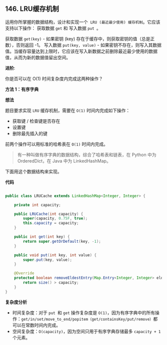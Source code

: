 ## 146. LRU缓存机制

运用你所掌握的数据结构，设计和实现一个  `LRU (最近最少使用) 缓存机制`。它应该支持以下操作： 获取数据 `get` 和 写入数据 `put `。

获取数据 `get(key)` - 如果密钥 (key) 存在于缓存中，则获取密钥的值（总是正数），否则返回 -1。
写入数据 `put(key, value)` - 如果密钥不存在，则写入其数据值。当缓存容量达到上限时，它应该在写入新数据之前删除最近最少使用的数据值，从而为新的数据值留出空间。

**进阶**:

你是否可以在 O(1) 时间复杂度内完成这两种操作？

**方法 1：有序字典**

**想法**

题目要求实现 `LRU` 缓存机制，需要在 `O(1)` 时间内完成如下操作：

- 获取键 / 检查键是否存在
- 设置键
- 删除最先插入的键

前两个操作可以用标准的哈希表在 `O(1)` 时间内完成。

>有一种叫做有序字典的数据结构，综合了哈希表和链表，在 Python 中为 OrderedDict，在 Java 中为 LinkedHashMap。

下面用这个数据结构来实现。

**代码**

```java

public class LRUCache extends LinkedHashMap<Integer, Integer> {

    private int capacity;

    public LRUCache(int capacity) {
        super(capacity, 0.75F, true);
        this.capacity = capacity;
    }

    public int get(int key) {
        return super.getOrDefault(key, -1);
    }

    public void put(int key, int value) {
        super.put(key, value);
    }

    @Override
    protected boolean removeEldestEntry(Map.Entry<Integer, Integer> eldest) {
        return size() > capacity;
    }
}

```

**复杂度分析**

- 时间复杂度：对于 `put `和 `get` 操作复杂度是 `O(1)`，因为有序字典中的所有操作：`get/in/set/move_to_end/popitem（get/containsKey/put/remove）`都可以在常数时间内完成。
- 空间复杂度：`O(capacity)`，因为空间只用于有序字典存储最多 `capacity + 1` 个元素。














